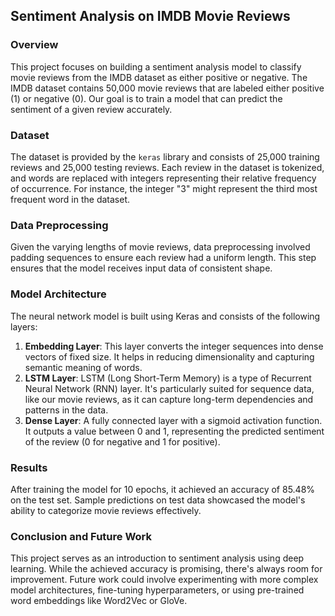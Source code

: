 ## Sentiment Analysis on IMDB Movie Reviews

### Overview

This project focuses on building a sentiment analysis model to classify movie reviews from the IMDB dataset as either positive or negative. The IMDB dataset contains 50,000 movie reviews that are labeled either positive (1) or negative (0). Our goal is to train a model that can predict the sentiment of a given review accurately.

### Dataset

The dataset is provided by the `keras` library and consists of 25,000 training reviews and 25,000 testing reviews. Each review in the dataset is tokenized, and words are replaced with integers representing their relative frequency of occurrence. For instance, the integer "3" might represent the third most frequent word in the dataset.

### Data Preprocessing

Given the varying lengths of movie reviews, data preprocessing involved padding sequences to ensure each review had a uniform length. This step ensures that the model receives input data of consistent shape.

### Model Architecture

The neural network model is built using Keras and consists of the following layers:

1. **Embedding Layer**: This layer converts the integer sequences into dense vectors of fixed size. It helps in reducing dimensionality and capturing semantic meaning of words.
2. **LSTM Layer**: LSTM (Long Short-Term Memory) is a type of Recurrent Neural Network (RNN) layer. It's particularly suited for sequence data, like our movie reviews, as it can capture long-term dependencies and patterns in the data.
3. **Dense Layer**: A fully connected layer with a sigmoid activation function. It outputs a value between 0 and 1, representing the predicted sentiment of the review (0 for negative and 1 for positive).

### Results

After training the model for 10 epochs, it achieved an accuracy of 85.48% on the test set. Sample predictions on test data showcased the model's ability to categorize movie reviews effectively.

### Conclusion and Future Work

This project serves as an introduction to sentiment analysis using deep learning. While the achieved accuracy is promising, there's always room for improvement. Future work could involve experimenting with more complex model architectures, fine-tuning hyperparameters, or using pre-trained word embeddings like Word2Vec or GloVe.
